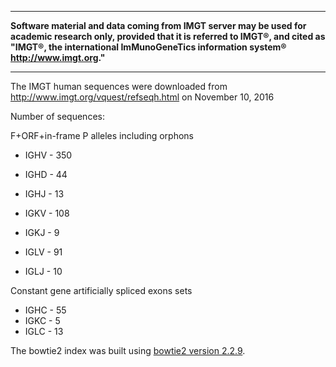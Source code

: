 ___
**Software material and data coming from IMGT server may be used for academic research only, provided that it is referred to IMGT®, and cited as "IMGT®, the international ImMunoGeneTics information system® http://www.imgt.org."** 
___

The IMGT human sequences were downloaded from http://www.imgt.org/vquest/refseqh.html on November 10, 2016

Number of sequences:

F+ORF+in-frame P alleles including orphons
* IGHV - 350
* IGHD - 44
* IGHJ - 13
  
* IGKV - 108
* IGKJ - 9
  
* IGLV - 91
* IGLJ - 10

Constant gene artificially spliced exons sets
* IGHC - 55
* IGKC - 5
* IGLC - 13
  
The bowtie2 index was built using [bowtie2 version 2.2.9](https://github.com/BenLangmead/bowtie2/releases/tag/v2.2.9).
